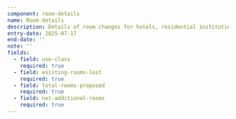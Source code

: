 ```yaml
---
component: room-details
name: Room details
description: Details of room changes for hotels, residential institutions and hostels (C1, C2, C2A use classes)
entry-date: 2025-07-17
end-date: ''
note: ''
fields:
  - field: use-class
    required: true
  - field: existing-rooms-lost
    required: true
  - field: total-rooms-proposed
    required: true
  - field: net-additional-rooms
    required: true
---
```

